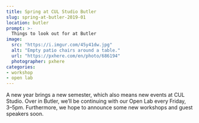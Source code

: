 ```yaml
---
title: Spring at CUL Studio Butler
slug: spring-at-butler-2019-01
location: butler
prompt: >-
  Things to look out for at Butler
image:
  src: "https://i.imgur.com/45y41dw.jpg"
  alt: "Empty patio chairs around a table."
  url: "https://pxhere.com/en/photo/686194"
  photographer: pxhere
categories:
- workshop
- open lab
---
```


A new year brings a new semester, which also means new events at CUL Studio.
Over in Butler, we’ll be continuing with our Open Lab every Friday, 3–5pm.
Furthermore, we hope to announce some new workshops and guest speakers soon.
